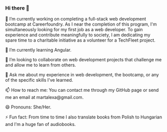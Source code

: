 ### Hi there 👋

<!--
**martalexaa/martalexaa** is a ✨ _special_ ✨ repository because its `README.md` (this file) appears on your GitHub profile.

Here are some ideas to get you started:

-->

<p>🔭 I’m currently working on completing a full-stack web development bootcamp at Careerfoundry. As I near the completion of this program, I'm simultaneously looking for my first job as a web developer. To gain experience and contribute meaningfully to society, I am dedicating my spare time to a charitable initiative as a volunteer for a TechFleet project.
<p>🌱 I’m currently learning Angular.</p>
<p>👯 I’m looking to collaborate on web development projects that challenge me and allow me to learn from others.</p>
<p>💬 Ask me about my experience in web development, the bootcamp, or any of the specific skills I've learned.</p>
<p>📫 How to reach me: You can contact me through my GitHub page or send me an email at martalexa@gmail.com.</p>
<p>😄 Pronouns: She/Her.</p>
<p>⚡ Fun fact: From time to time I also translate books from Polish to Hungarian and I'm a huge fan of audiobooks.</p>

